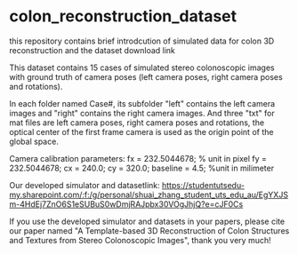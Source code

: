 # colon_reconstruction_dataset
this repository contains brief introdcution of simulated data for colon 3D reconstruction and the dataset download link

This dataset contains 15 cases of simulated stereo colonoscopic images with ground truth of camera poses (left camera poses, right camera poses and rotations).

In each folder named Case#, its subfolder "left" contains the left camera images and "right" contains the right camera images.
And three "txt" for mat files are left camera poses, right camera poses and rotations, the optical center of the first frame camera is used as the origin point of the global space.

Camera calibration parameters:
fx = 232.5044678; % unit in pixel
fy = 232.5044678;
cx = 240.0;
cy = 320.0;
baseline = 4.5; %unit in milimeter

Our developed simulator and datasetlink:
https://studentutsedu-my.sharepoint.com/:f:/g/personal/shuai_zhang_student_uts_edu_au/EgYXJSm-4HdEj7ZnO6S1eSUBuS0wDmjRAJpbx30VOgJhjQ?e=cJF0Cs

If you use the developed simulator and datasets in your papers, please cite our paper named "A Template-based 3D Reconstruction of Colon Structures and Textures from Stereo
Colonoscopic Images", thank you very much!
